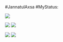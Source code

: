 #JannatulAxsa 
#MyStatus:

![](http://github-profile-summary-cards.vercel.app/api/cards/profile-details?username=jannatulaxa&theme=midnight_purple)

![](http://github-profile-summary-cards.vercel.app/api/cards/repos-per-language?username=jannatulaxa&theme=midnight_purple)          ![](http://github-profile-summary-cards.vercel.app/api/cards/most-commit-language?username=jannatulaxa&theme=midnight_purple)



![](http://github-profile-summary-cards.vercel.app/api/cards/stats?username=jannatulaxa&theme=midnight_purple)   ![](http://github-profile-summary-cards.vercel.app/api/cards/productive-time?username=jannatulaxa&theme=midnight_purple&utcOffset=8)


